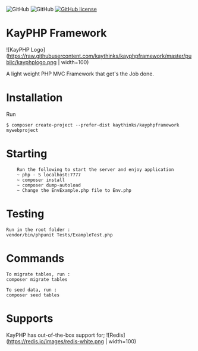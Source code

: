 ![GitHub](https://img.shields.io/badge/SEMVER-1.0.1-brightgreen)
![GitHub](https://img.shields.io/badge/code%20coverage-90%25-orange)
[![GitHub license](https://img.shields.io/badge/LICENSE-MIT-blue)](https://github.com/kaythinks/kayphpframework/blob/master/LICENSE.md)

# KayPHP Framework

![KayPHP Logo](https://raw.githubusercontent.com/kaythinks/kayphpframework/master/public/kayphplogo.png | width=100)


A light weight PHP MVC Framework that get's the Job done.

# Installation

Run
```
$ composer create-project --prefer-dist kaythinks/kayphpframework mywebproject
```
# Starting

		Run the following to start the server and enjoy application
		~ php - S localhost:7777 
		~ composer install 
		~ composer dump-autoload
		~ Change the EnvExample.php file to Env.php

# Testing
    Run in the root folder :
    vendor/bin/phpunit Tests/ExampleTest.php

# Commands
    To migrate tables, run :
    composer migrate tables

    To seed data, run :
    composer seed tables    

# Supports

   KayPHP has out-of-the-box support for;
![Redis](https://redis.io/images/redis-white.png | width=100)
